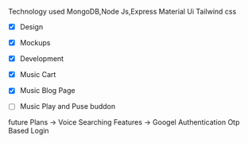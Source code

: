 
Technology used MongoDB,Node Js,Express Material Ui Tailwind css

- [x] Design
- [x] Mockups
- [x] Development
- [x] Music Cart
- [x] Music Blog Page
- [ ] Music Play and Puse buddon


future Plans
-> Voice Searching Features
-> Googel Authentication Otp Based Login
